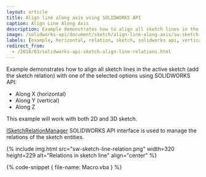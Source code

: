 ```yaml
---
layout: article
title: Align line along axis using SOLIDWORKS API
caption: Align Line Along Axis
description: Example demonstrates how to align all sketch lines in the active sketch (add the sketch relation) with one of the selected options (along X, Y or Z)
image: /solidworks-api/document/sketch/align-line-along-axis/sw-sketch-line-relation.png
labels: [example, horizontal, relation, sketch, solidworks api, vertical]
redirect_from:
  - /2018/03/solidworks-api-sketch-align-line-relations.html
---
```

Example demonstrates how to align all sketch lines in the active sketch (add the sketch relation) with one of the selected options using SOLIDWORKS API:

* Along X (horizontal)
* Along Y (vertical)
* Along Z

This example will work with both 2D and 3D sketch.

[ISketchRelationManager](http://help.solidworks.com/2018/english/api/sldworksapi/solidworks.interop.sldworks~solidworks.interop.sldworks.isketchrelationmanager.html) SOLIDWORKS API interface is used to manage the relations of the sketch entities.

{% include img.html src="sw-sketch-line-relation.png" width=320 height=229 alt="Relations in sketch line" align="center" %}

{% code-snippet { file-name: Macro.vba } %}
